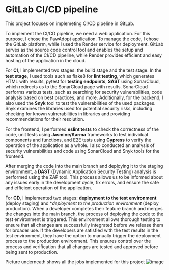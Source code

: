 # GitLab CI/CD pipeline

This project focuses on implemeting CI/CD pipeline in GitLab.

To implement the CI/CD pipeline, we need a web application. For this purpose, I chose the PawAdopt application. To manage the code, I chose the GitLab platform, while I used the Render service for deployment. 
GitLab serves as the source code control tool and enables the setup and automation of the CI/CD pipeline, while Render provides efficient and easy hosting of the application in the cloud.

For **CI**, I implemented two stages: the build stage and the test stage. 
In the **test stage**, I used tools such as flake8 for **lint testing**, which generates HTML with results, pytest for **testing endpoints**, **SAST** using SonarCloud, which redirects us to the SonarCloud page with results.
SonarCloud performs various tests, such as searching for security vulnerabilities, code analysis based on best practices, and more. Additionally, for the backend, I also used the **Snyk** tool to test the vulnerabilities of the used packages. Snyk examines the libraries used for potential security risks, including checking for known vulnerabilities in libraries and providing recommendations for their resolution. 

For the frontend, I performed **eslint tests** to check the correctness of the code, unit tests using **Jasmine/Karma** frameworks to test individual components and functions, and E2E tests using **Cypress** to verify the operation of the application as a whole. I also conducted an analysis of security vulnerabilities and code using SonarCloud and Snyk tools for the frontend. 

After merging the code into the main branch and deploying it to the staging environment, a **DAST** (Dynamic Application Security Testing) analysis is performed using the ZAP tool. This process allows us to be informed about any issues early in the development cycle, fix errors, and ensure the safe and efficient operation of the application.

For **CD**, I implemented two stages: **deployment to the test environment** (deploy staging) and **deployment to the production environment* (deploy production). When a developer completes their feature branch and merges the changes into the main branch, the process of deploying the code to the test environment is triggered. This environment allows thorough testing to ensure that all changes are successfully integrated before we release them for broader use. 
If the developers are satisfied with the test results in the test environment, they have the option to manually trigger the deployment process to the production environment. 
This ensures control over the process and verification that all changes are tested and approved before being sent to production.

Picture underneath shows all the jobs implemented for this project
![image](https://github.com/Dzana-K/gitlab-ci-cd-pipeline/assets/124843892/0c3bd8a5-c834-46c7-a369-5321b57b16d9)
